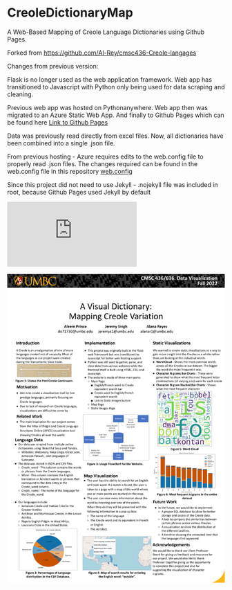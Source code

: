 # CreoleDictionaryMap
A Web-Based Mapping of Creole Language Dictionaries using Github Pages.

Forked from https://github.com/Al-Rey/cmsc436-Creole-langages

Changes from previous version:

  Flask is no longer used as the web application framework. Web app has transitioned to Javascript with Python only being used for data scraping and cleaning.
  
  Previous web app was hosted on Pythonanywhere. Web app then was migrated to an Azure Static Web App. And finally to Github Pages which can be found here [Link to Github Pages](https://jeremys11.github.io/CreoleDictionaryMap/)
  
  Data was previously read directly from excel files. Now, all dictionaries have been combined into a single .json file.
  
  From previous hosting - Azure requires edits to the web.config file to properly read .json files. The changes required can be found in the web.config file in this repository [web.config](https://github.com/Jeremys11/CreoleDictionaryMap/blob/main/web.config)

  Since this project did not need to use Jekyll - .nojekyll file was included in root, because Github Pages used Jekyll by default
  

![Link to IEEE Paper](https://github.com/Jeremys11/CreoleDictionaryMap/blob/main/Creole%20Dictionay%20Map%20IEEE%20Paper.pdf)

![Poster](https://github.com/Jeremys11/CreoleDictionaryMap/blob/main/CreoleLinguisticsPoster.png?raw=true)
